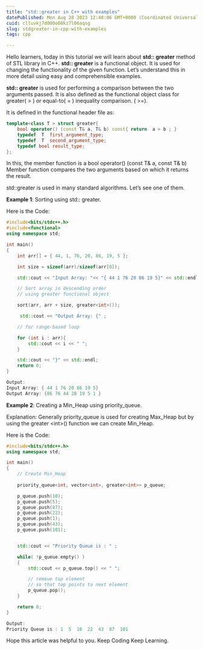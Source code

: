 ```yaml
---
title: "std::greater in C++ with examples"
datePublished: Mon Aug 28 2023 12:48:06 GMT+0000 (Coordinated Universal Time)
cuid: clluvkj7d000o08kz7l06aqsg
slug: stdgreater-in-cpp-with-examples
tags: cpp

---
```


Hello learners, today in this tutorial we will learn about **std:: greater** method of STL library in C++. **std:: greater** is a functional object. It is used for changing the functionality of the given function. Let’s understand this in more detail using easy and comprehensible examples.

**std:: greater** is used for performing a comparison between the two arguments passed. It is also defined as the functional object class for greater( &gt; ) or equal-to( = ) inequality comparison. ( &gt;=).

It is defined in the functional header file as:

```cpp
template<class T > struct greater{
    bool operator() (const T& a, T& b) const{ return  a > b ; }
    typedef  T  first_argument_type;
    typedef  T  second_argument_type;
    typedef bool result_type;
};
```

In this, the member function is a bool operator() (const T& a, const T& b) Member function compares the two arguments based on which it returns the result.

std::greater is used in many standard algorithms. Let’s see one of them.

**Example 1**: Sorting using std:: greater.

Here is the Code:

```cpp
#include<bits/stdc++.h>
#include<functional>
using namespace std;

int main()
{
    int arr[] = { 44, 1, 76, 20, 86, 19, 5 };

    int size = sizeof(arr)/sizeof(arr[0]);

    std::cout << "Input Array: "<< "{ 44 1 76 20 86 19 5}" << std::endl;

    // Sort array in descending order
    // using greater functional object

    sort(arr, arr + size, greater<int>());

     std::cout << "Output Array: {" ;

    // for range-based loop

    for (int i : arr){
        std::cout << i << " ";
    }

    std::cout << "}" << std::endl;
    return 0;
}
```

```cpp
Output:
Input Array: { 44 1 76 20 86 19 5}
Output Array: {86 76 44 20 19 5 1 }
```

**Example 2**: Creating a Min\_Heap using priority\_queue.

Explanation: Generally priority\_queue is used for creating Max\_Heap but by using the greater &lt;int&gt;() function we can create Min\_Heap.

Here is the Code:

```cpp
#include<bits/stdc++.h>
using namespace std;

int main()
{
    // Create Min_Heap
    
    priority_queue<int, vector<int>, greater<int>> p_queue;

    p_queue.push(10);
    p_queue.push(5);
    p_queue.push(87);
    p_queue.push(22);
    p_queue.push(1);
    p_queue.push(43);
    p_queue.push(101);


    std::cout << "Priority Queue is : " ;

    while( !p_queue.empty() )
    {
        std::cout << p_queue.top() << " ";

        // remove top element
        // so that top points to next element
        p_queue.pop();
    }

    return 0;
}
```

```cpp
Output:
Priority Queue is : 1  5  10  22  43  87  101
```

Hope this article was helpful to you. Keep Coding Keep Learning.